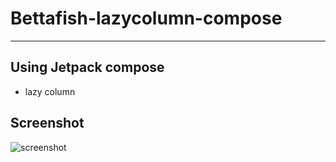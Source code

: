 # Bettafish-lazycolumn-compose
------------------------------

## Using Jetpack compose
- lazy column

## Screenshot
![screenshot]()
